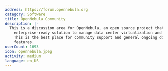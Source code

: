```yaml
---
address: https://forum.opennebula.org
category: Software
title: OpenNebula Community
description: |-
  This is a discussion area for OpenNebula, an open source project that develops a turnkey
    enterprise-ready solution to manage data center virtualization and build IaaS clouds.
    This is the best place for community support and general ongoing discussions about
    features.
userCount: 1693
icon: opennebula.jpeg
activity: medium
language: en_US
---
```

